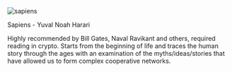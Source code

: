 <img src="../../public/images/book_covers/sapiens.jpg" id="cover" alt="sapiens"/>
<p id="title">Sapiens - Yuval Noah Harari</p>

Highly recommended by Bill Gates, Naval Ravikant and others, required reading in crypto. 
Starts from the beginning of life and traces the human story through the ages with an examination of the myths/ideas/stories that have allowed us to form complex cooperative networks.
